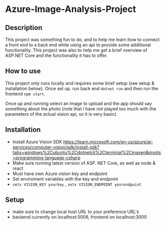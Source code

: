 # Azure-Image-Analysis-Project

## Description

This project was something fun to do, and to help me learn how to connect a front end to a back end while using an api to provide some additional functionality. This project was also to help me get a brief overview of ASP.NET Core and the functionality it has to offer.

## How to use

This project only runs locally and requires some brief setup (see setup & installation below). Once set up. run back end `dotnet run` and then run the frontend `npm start`.

Once up and running select an image to upload and the app should say something about the photo (note that I have not played too much with the parameters of the actual vision api, so it is very basic).
 
## Installation

- Install Azure Vision SDK https://learn.microsoft.com/en-us/azure/ai-services/computer-vision/sdk/install-sdk?tabs=windows%2Cubuntu%2Cdotnetcli%2Cterminal%2Cmaven&pivots=programming-language-csharp
- Make sure running latest version of ASP. NET Core, as well as node & react
- Must have own Azure vision key and endpoint
- Set enviroment variables with the key and endpoint
- `setx VISION_KEY yourkey` , `setx VISION_ENDPOINT yourendpoint`

## Setup

- make sure to change local host URL to your preference URL's
- backend currently on localhost:5006, frontend on localhost:3000

